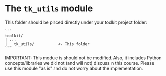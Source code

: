 The `tk_utils` module
============================================================================


This folder should be placed directly under your toolkit project folder:

    ```
    toolkit/   
    | ...
    |__ tk_utils/           <- This folder
    ```

IMPORTANT: This module is should not be modified. Also, it includes Python
concepts/libraries we did not (and will not) discuss in this course. Please
use this module "as is" and do not worry about the implementation.








